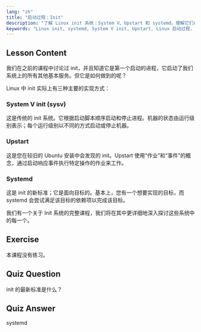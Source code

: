 ```yaml
---
lang: "zh"
title: "启动过程：Init"
description: "了解 Linux init 系统：System V、Upstart 和 systemd。理解它们在启动过程中的作用以及如何管理服务。开始您的 Linux 之旅！"
keywords: "Linux init, systemd, System V init, Upstart, Linux 启动过程，Linux 教程，Linux 初学者，Linux 指南"
---
```


## Lesson Content

我们在之前的课程中讨论过 init，并且知道它是第一个启动的进程，它启动了我们系统上的所有其他基本服务。但它是如何做到的呢？

Linux 中 init 实际上有三种主要的实现方式：

### System V init (sysv)

这是传统的 init 系统。它根据启动脚本顺序启动和停止进程。机器的状态由运行级别表示；每个运行级别以不同的方式启动或停止机器。

### Upstart

这是您在较旧的 Ubuntu 安装中会发现的 init。Upstart 使用“作业”和“事件”的概念，通过启动响应事件执行特定操作的作业来工作。

### Systemd

这是 init 的新标准；它是面向目标的。基本上，您有一个想要实现的目标，而 systemd 会尝试满足该目标的依赖项以完成该目标。

我们有一个关于 Init 系统的完整课程，我们将在其中更详细地深入探讨这些系统中的每一个。

## Exercise

本课程没有练习。

## Quiz Question

init 的最新标准是什么？

## Quiz Answer

systemd
